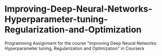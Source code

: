 # Improving-Deep-Neural-Networks-Hyperparameter-tuning-Regularization-and-Optimization
Programming Assignment for the course "Improving Deep Neural Networks: Hyperparameter tuning, Regularization and Optimization" in Coursera 
